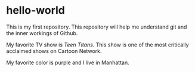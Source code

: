 # hello-world

This is my first repository. This repository will help me understand git and the inner workings of Github.

My favorite TV show is *Teen Titans*. This show is one of the most critically acclaimed shows on Cartoon Network.

My favorite color is purple and I live in Manhattan.
